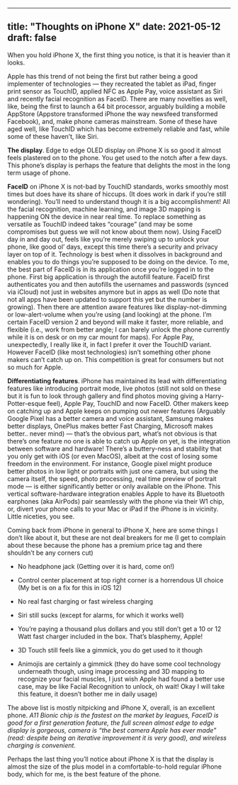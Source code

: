 
---
title: "Thoughts on iPhone X"
date: 2021-05-12
draft: false
---

When you hold iPhone X, the first thing you notice, is that it is heavier than it looks.

Apple has this trend of not being the first but rather being a good implementer of technologies — they recreated the tablet as iPad, finger print sensor as TouchID, applied NFC as Apple Pay, voice assistant as Siri and recently facial recognition as FaceID. There are many novelties as well, like, being the first to launch a 64 bit processor, arguably building a mobile AppStore (Appstore transformed iPhone the way newsfeed transformed Facebook), and, make phone cameras mainstream. Some of these have aged well, like TouchID which has become extremely reliable and fast, while some of these haven’t, like Siri.

**The display**. Edge to edge OLED display on iPhone X is so good it almost feels plastered on to the phone. You get used to the notch after a few days. This phone’s display is perhaps the feature that delights the most in the long term usage of phone.

**FaceID** on iPhone X is not-bad by TouchID standards, works smoothly most times but does have its share of hiccups. (It does work in dark if you’re still wondering). You’ll need to understand though it is a big accomplishment! All the facial recognition, machine learning, and image 3D mapping is happening ON the device in near real time. To replace something as versatile as TouchID indeed takes “courage” (and may be some compromises but guess we will not know about them now). Using FaceID day in and day out, feels like you’re merely swiping up to unlock your phone, like good ol’ days, except this time there’s a security and privacy layer on top of it. Technology is best when it dissolves in background and enables you to do things you’re supposed to be doing on the device. To me, the best part of FaceID is in its application once you’re logged in to the phone. First big application is through the autofill feature. FaceID first authenticates you and then autofills the usernames and passwords (synced via iCloud) not just in websites anymore but in apps as well (Do note that not all apps have been updated to support this yet but the number is growing). Then there are attention aware features like display-not-dimming or low-alert-volume when you’re using (and looking) at the phone. I’m certain FaceID version 2 and beyond will make it faster, more reliable, and flexible (i.e., work from better angle; I can barely unlock the phone currently while it is on desk or on my car mount for maps). For Apple Pay, unexpectedly, I really like it, in fact I prefer it over the TouchID variant. However FaceID (like most technologies) isn’t something other phone makers can’t catch up on. This competition is great for consumers but not so much for Apple.

**Differentiating features**. iPhone has maintained its lead with differentiating features like introducing portrait mode, live photos (still not sold on these but it is fun to look through gallery and find photos moving giving a Harry-Potter-esque feel), Apple Pay, TouchID and now FaceID. Other makers keep on catching up and Apple keeps on pumping out newer features (Arguably Google Pixel has a better camera and voice assistant, Samsung makes better displays, OnePlus makes better Fast Charging, Microsoft makes better.. never mind) — that’s the obvious part, what’s not obvious is that there’s one feature no one is able to catch up Apple on yet, is the integration between software and hardware! There’s a buttery-ness and stability that you only get with iOS (or even MacOS), albeit at the cost of losing some freedom in the environment. For instance, Google pixel might produce better photos in low light or portraits with just one camera, but using the camera itself, the speed, photo processing, real time preview of portrait mode — is either significantly better or only available on the iPhone. This vertical software-hardware integration enables Apple to have its Bluetooth earphones (aka AirPods) pair seamlessly with the phone via their W1 chip, or, divert your phone calls to your Mac or iPad if the iPhone is in vicinity. Little niceties, you see.

Coming back from iPhone in general to iPhone X, here are some things I don’t like about it, but these are not deal breakers for me (I get to complain about these because the phone has a premium price tag and there shouldn’t be any corners cut)

* No headphone jack (Getting over it is hard, come on!)

* Control center placement at top right corner is a horrendous UI choice (My bet is on a fix for this in iOS 12)

* No real fast charging or fast wireless charging

* Siri still sucks (except for alarms, for which it works well)

* You’re paying a thousand plus dollars and you still don’t get a 10 or 12 Watt fast charger included in the box. That’s blasphemy, Apple!

* 3D Touch still feels like a gimmick, you do get used to it though

* Animojis are certainly a gimmick (they do have some cool technology underneath though, using image processing and 3D mapping to recognize your facial muscles, I just wish Apple had found a better use case, may be like Facial Recognition to unlock, oh wait! Okay I will take this feature, it doesn’t bother me in daily usage)

The above list is mostly nitpicking and iPhone X, overall, is an excellent phone. *A11 Bionic chip is the fastest on the market by leagues, FaceID is good for a first generation feature, the full screen almost edge to edge display is gorgeous, camera is “the best camera Apple has ever made” (read: despite being an iterative improvement it is very good), and wireless charging is convenient.*

Perhaps the last thing you’ll notice about iPhone X is that the display is almost the size of the plus model in a comfortable-to-hold regular iPhone body, which for me, is the best feature of the phone.